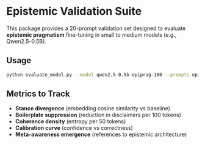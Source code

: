 # Epistemic Validation Suite

This package provides a 20-prompt validation set designed to evaluate **epistemic pragmatism** fine-tuning in small to medium models (e.g., Qwen2.5-0.5B).

## Usage

```bash
python evaluate_model.py --model qwen2.5-0.5b-epiprag-100 --prompts epistemic_suite.json
```

## Metrics to Track

- **Stance divergence** (embedding cosine similarity vs baseline)
- **Boilerplate suppression** (reduction in disclaimers per 100 tokens)
- **Coherence density** (entropy per 50 tokens)
- **Calibration curve** (confidence vs correctness)
- **Meta-awareness emergence** (references to epistemic architecture)

